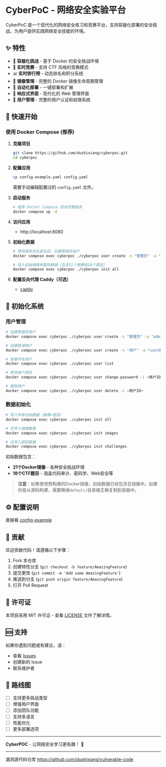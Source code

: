 # CyberPoC - 网络安全实验平台

CyberPoC 是一个现代化的网络安全练习和竞赛平台，支持容器化部署的安全挑战，为用户提供实践网络安全技能的环境。

## ✨ 特性

- 🐳 **容器化挑战** - 基于 Docker 的安全挑战环境
- 🎯 **实时竞赛** - 支持 CTF 风格的竞赛模式
- 📊 **实时排行榜** - 动态排名和积分系统
- 🔧 **镜像管理** - 完整的 Docker 镜像生命周期管理
- 🚀 **自动化部署** - 一键部署和扩展
- 📱 **响应式界面** - 现代化的 Web 管理界面
- 🔐 **用户管理** - 完整的用户认证和权限系统

## 🚀 快速开始

### 使用 Docker Compose (推荐)

1. **克隆项目**
   ```bash
   git clone https://github.com/dushixiang/cyberpoc.git
   cd cyberpoc
   ```
   
2. **配置应用**
    ```bash
    cp config-example.yaml config.yaml
    ```
   需要手动编辑配置过的 `config.yaml` 文件。

3. **启动服务**
   ```bash
   # 使用 Docker Compose 启动完整服务
   docker compose up -d
   ```

4. **访问应用**
   - http://localhost:8080

5. **初始化数据**
   ```bash
   # 等待服务完全启动后，创建管理员用户
   docker compose exec cyberpoc ./cyberpoc user create -n "管理员" -a "admin@example.com" -t admin
   
   # 导入初始镜像和题目数据（包含21个镜像和18个题目）
   docker compose exec cyberpoc ./cyberpoc init all
   ```

6. **配置反向代理 Caddy（可选）**
   - [caddy](./docs/caddy.md)

## 🎯 初始化系统

### 用户管理

```bash
# 创建管理员用户
docker compose exec cyberpoc ./cyberpoc user create -n "管理员" -a "admin@example.com" -t admin

# 创建普通用户  
docker compose exec cyberpoc ./cyberpoc user create -n "用户" -a "user@example.com" -t regular

# 查看所有用户
docker compose exec cyberpoc ./cyberpoc user list

# 修改用户密码
docker compose exec cyberpoc ./cyberpoc user change-password -i <用户ID>

# 删除用户
docker compose exec cyberpoc ./cyberpoc user delete -i <用户ID>
```

### 数据初始化

```bash
# 导入所有初始数据（镜像+题目）
docker compose exec cyberpoc ./cyberpoc init all

# 仅导入镜像数据
docker compose exec cyberpoc ./cyberpoc init images

# 仅导入题目数据  
docker compose exec cyberpoc ./cyberpoc init challenges
```

初始数据包含：
- **21个Docker镜像** - 各种安全挑战环境
- **18个CTF题目** - 涵盖代码审计、密码学、Web安全等

> **注意**：如果使用预构建的Docker镜像，初始数据已经包含在镜像中。如果你是从源码构建，需要确保`default/`目录被正确复制到容器中。

## ⚙️ 配置说明

直接看 [config-example](./config-example.yaml)

## 🤝 贡献

欢迎贡献代码！请遵循以下步骤：

1. Fork 本仓库
2. 创建特性分支 (`git checkout -b feature/AmazingFeature`)
3. 提交更改 (`git commit -m 'Add some AmazingFeature'`)
4. 推送到分支 (`git push origin feature/AmazingFeature`)
5. 打开 Pull Request

## 📄 许可证

本项目采用 MIT 许可证 - 查看 [LICENSE](LICENSE) 文件了解详情。

## 🆘 支持

如果你遇到问题或有建议，请：

- 查看 [Issues](https://github.com/dushixiang/cyberpoc/issues)
- 创建新的 Issue
- 联系维护者

## 🎯 路线图

- [ ] 支持更多挑战类型
- [ ] 增强用户界面
- [ ] 添加团队功能
- [ ] 支持多语言
- [ ] 性能优化
- [ ] 更多部署选项

---

**CyberPOC** - 让网络安全学习更有趣！ 🚀

---

漏洞源代码仓库 https://github.com/dushixiang/vulnerable-code